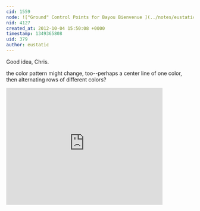 ```yaml
---
cid: 1559
node: !["Ground" Control Points for Bayou Bienvenue ](../notes/eustatic/10-2-2012/draft-ground-control-points-bayou-bienvenue)
nid: 4127
created_at: 2012-10-04 15:50:08 +0000
timestamp: 1349365808
uid: 379
author: eustatic
---
```


Good idea, Chris.

the color pattern might change, too--perhaps a center line of one color, then alternating rows of different colors?

<iframe width="420" height="315" src="https://www.youtube.com/embed/dUcBJ-BN5ks" frameborder="0" allowfullscreen></iframe>